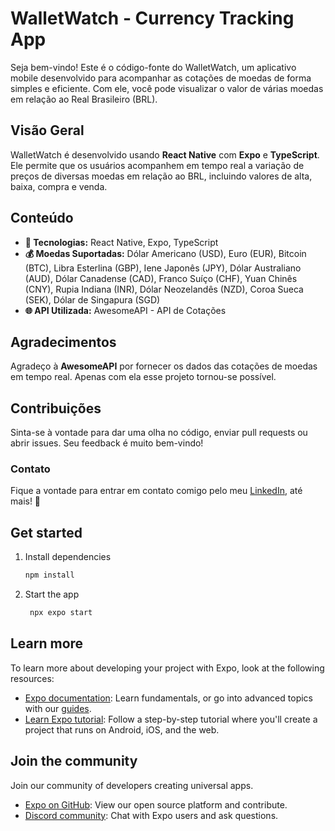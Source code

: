 # WalletWatch - Currency Tracking App

Seja bem-vindo! Este é o código-fonte do WalletWatch, um aplicativo mobile desenvolvido para acompanhar as cotações de moedas de forma simples e eficiente. Com ele, você pode visualizar o valor de várias moedas em relação ao Real Brasileiro (BRL).

## Visão Geral

WalletWatch é desenvolvido usando **React Native** com **Expo** e **TypeScript**. Ele permite que os usuários acompanhem em tempo real a variação de preços de diversas moedas em relação ao BRL, incluindo valores de alta, baixa, compra e venda.

## Conteúdo

- **📱 Tecnologias:** React Native, Expo, TypeScript
- **💰 Moedas Suportadas:** Dólar Americano (USD), Euro (EUR), Bitcoin (BTC), Libra Esterlina (GBP), Iene Japonês (JPY), Dólar Australiano (AUD), Dólar Canadense (CAD), Franco Suíço (CHF), Yuan Chinês (CNY), Rupia Indiana (INR), Dólar Neozelandês (NZD), Coroa Sueca (SEK), Dólar de Singapura (SGD)
- **🌐 API Utilizada:** AwesomeAPI - API de Cotações

## Agradecimentos

Agradeço à **AwesomeAPI** por fornecer os dados das cotações de moedas em tempo real. Apenas com ela esse projeto tornou-se possível.

## Contribuições

Sinta-se à vontade para dar uma olha no código, enviar pull requests ou abrir issues. Seu feedback é muito bem-vindo!

### Contato

Fique a vontade para entrar em contato comigo pelo meu <a href="https://www.linkedin.com/in/cmiguelwm/" target="_blank">LinkedIn</a>, até mais! 👋

## Get started

1. Install dependencies

   ```bash
   npm install
   ```

2. Start the app

   ```bash
    npx expo start
   ```

## Learn more

To learn more about developing your project with Expo, look at the following resources:

- [Expo documentation](https://docs.expo.dev/): Learn fundamentals, or go into advanced topics with our [guides](https://docs.expo.dev/guides).
- [Learn Expo tutorial](https://docs.expo.dev/tutorial/introduction/): Follow a step-by-step tutorial where you'll create a project that runs on Android, iOS, and the web.

## Join the community

Join our community of developers creating universal apps.

- [Expo on GitHub](https://github.com/expo/expo): View our open source platform and contribute.
- [Discord community](https://chat.expo.dev): Chat with Expo users and ask questions.
